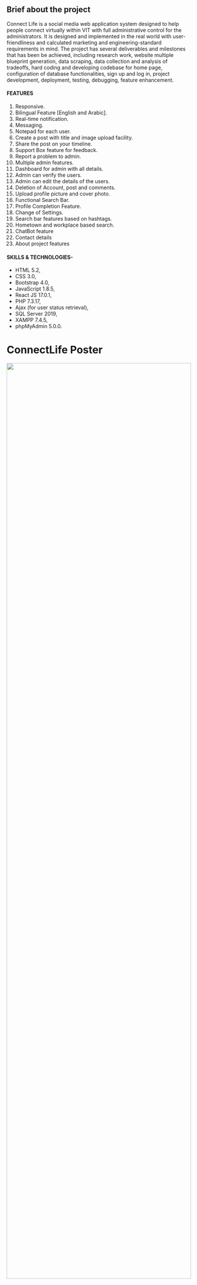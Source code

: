 ## **Brief about the project**

Connect Life is a social media web application system designed to help people connect virtually within VIT with full administrative control for the administrators. It is designed and implemented in the real world with user-friendliness and calculated marketing and engineering-standard requirements in mind. The project has several deliverables and milestones that has been be achieved, including research work, website multiple blueprint generation, data scraping, data collection and analysis of tradeoffs, hard coding and developing codebase for home page, configuration of database functionalities, sign up and log in, project development, deployment, testing, debugging, feature enhancement.

#### FEATURES

1. Responsive.
2. Bilingual Feature [English and Arabic].
3. Real-time notification.
4. Messaging.
5. Notepad for each user.
6. Create a post with title and image upload facility.
7. Share the post on your timeline.
8. Support Box feature for feedback.
9. Report a problem to admin.
10. Multiple admin features.
11. Dashboard for admin with all details.
12. Admin can verify the users.
13. Admin can edit the details of the users.
14. Deletion of Account, post and comments.
15. Upload profile picture and cover photo.
16. Functional Search Bar.
17. Profile Completion Feature.
18. Change of Settings.
19. Search bar features based on hashtags.
20. Hometown and workplace based search.
21. ChatBot feature
22. Contact details
23. About project features

#### SKILLS & TECHNOLOGIES- 

- HTML 5.2, 
- CSS 3.0, 
- Bootstrap 4.0, 
- JavaScript 1.8.5, 
- React JS 17.0.1, 
- PHP 7.3.17, 
- Ajax (for user status retrieval), 
- SQL Server 2019, 
- XAMPP 7.4.5, 
- phpMyAdmin 5.0.0.

# ConnectLife Poster
<img src="https://github.com/avs-abhishek123/Connect-Life/blob/master/imgs/16BCE0366%20review_3%20poster-converted-page-001.jpg" width="100%" height="80%">

# ConnectLife-PHP-social-network
Create your own social network for free with ConnectLife social network, easy to install and fast to use .. Make people connected

<hr>
<h3 style="color: black;font-size: auto;">How to install</h3>
			<p style="color: gray">* When you <b>sign up</b> to the first time into your social network, you will be the main admin of website and you can add more admins from <b>Dashboard > users > Edit/Delete </b>.</p>
<ol type="1">
	<li>First of all, Download the script and extract it on your device.</li>
	<li>Open your <b>phpMyAdmin</b> and create new database and call it <b>ConnectLife</b>.</li>
	<li>Import <b>ConnectLife.sql</b> to your new database that you created, you can find <b>ConnectLife.sql</b> from ConnectLife folder that you extracted, in <b>database</b> folder.</li>
	<li>Edit <b>connect.php</b> file from <b>config &gt; connect.php</b>, set username and password and database name to your DB name ,pass and username.</li>
	<li>upload ConnectLife folder to your host.</li>
	<li>Enjoy it.</li>
</ol>
<hr>

# Contributors:
| Name | GitHub Profile | 
|---|---|
| Allena Venkata Sai Abhishek | [avs-abhishek123](https://github.com/avs-abhishek123) |
| Allena Venkata Sri Reshmi | [reshmi912](https://github.com/reshmi912/Connect-Life)
